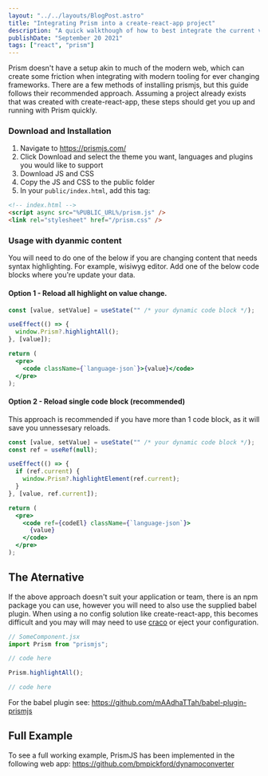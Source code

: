 ```yaml
---
layout: "../../layouts/BlogPost.astro"
title: "Integrating Prism into a create-react-app project"
description: "A quick walkthough of how to best integrate the current version of Prism into a React project, bootstrapped with create-react-app"
publishDate: "September 20 2021"
tags: ["react", "prism"]
---
```


Prism doesn't have a setup akin to much of the modern web, which can create some friction when integrating with modern tooling for ever changing frameworks. There are a few methods of installing prismjs, but this guide follows their recommended approach. Assuming a project already exists that was created with create-react-app, these steps should get you up and running with Prism quickly.

### Download and Installation

1. Navigate to https://prismjs.com/
1. Click Download and select the theme you want, languages and plugins you would like to support
1. Download JS and CSS
1. Copy the JS and CSS to the public folder
1. In your `public/index.html`, add this tag:

```html
<!-- index.html -->
<script async src="%PUBLIC_URL%/prism.js" />
<link rel="stylesheet" href="/prism.css" />
```

### Usage with dyanmic content

You will need to do one of the below if you are changing content that needs syntax highlighting. For example, wisiwyg editor. Add one of the below code blocks where you're update your data.

#### Option 1 - Reload all highlight on value change.

```jsx
const [value, setValue] = useState("" /* your dynamic code block */);

useEffect(() => {
  window.Prism?.highlightAll();
}, [value]);

return (
  <pre>
    <code className={`language-json`}>{value}</code>
  </pre>
);
```

#### Option 2 - Reload single code block (recommended)

This approach is recommended if you have more than 1 code block, as it will save you unnessesary reloads.

```jsx
const [value, setValue] = useState("" /* your dynamic code block */);
const ref = useRef(null);

useEffect(() => {
  if (ref.current) {
    window.Prism?.highlightElement(ref.current);
  }
}, [value, ref.current]);

return (
  <pre>
    <code ref={codeEl} className={`language-json`}>
      {value}
    </code>
  </pre>
);
```

## The Aternative

If the above approach doesn't suit your application or team, there is an npm package you can use, however you will need to also use the supplied babel plugin. When using a no config solution like create-react-app, this becomes difficult and you may will may need to use [craco](https://github.com/gsoft-inc/craco) or eject your configuration.

```jsx
// SomeComponent.jsx
import Prism from "prismjs";

// code here

Prism.highlightAll();

// code here
```

For the babel plugin see: https://github.com/mAAdhaTTah/babel-plugin-prismjs

## Full Example

To see a full working example, PrismJS has been implemented in the following web app:
https://github.com/bmpickford/dynamoconverter
